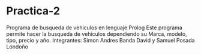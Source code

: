 # Practica-2
Programa de busqueda de vehiculos en lenguaje Prolog 
Este programa permite hacer la busqueda de vehiculos dependiendo su Marca, modelo, tipo, precio y año. 
Integrantes: 
Simon Andres Banda David y Samuel Posada Londoño

